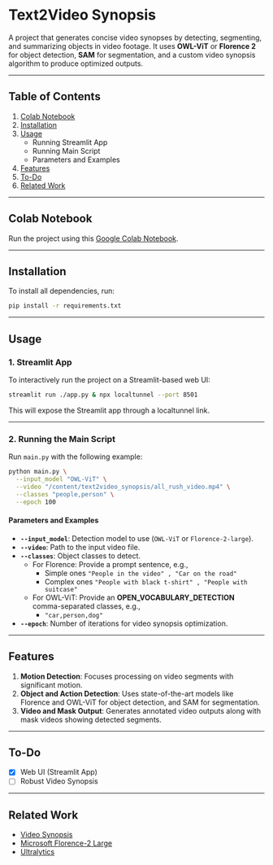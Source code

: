 # **Text2Video Synopsis**  

A project that generates concise video synopses by detecting, segmenting, and summarizing objects in video footage. It uses **OWL-ViT** or **Florence 2** for object detection, **SAM** for segmentation, and a custom video synopsis algorithm to produce optimized outputs.

---

## **Table of Contents**  
1. [Colab Notebook](#colab-notebook)  
2. [Installation](#installation)  
3. [Usage](#usage)  
   - Running Streamlit App  
   - Running Main Script  
   - Parameters and Examples  
4. [Features](#features)  
5. [To-Do](#to-do)  
6. [Related Work](#related-work)  

---

## **Colab Notebook**  
Run the project using this [Google Colab Notebook](https://colab.research.google.com/drive/1taxvdTp_r2x1qt7i0lWt8BnM8AyfLY4c?usp=sharing).

---

## **Installation**  
To install all dependencies, run:  
```bash
pip install -r requirements.txt
```

---

## **Usage**

### **1. Streamlit App**  
To interactively run the project on a Streamlit-based web UI:  
```bash
streamlit run ./app.py & npx localtunnel --port 8501
```  
This will expose the Streamlit app through a localtunnel link.  

---

### **2. Running the Main Script**  
Run `main.py` with the following example:  
```bash
python main.py \
  --input_model "OWL-ViT" \
  --video "/content/text2video_synopsis/all_rush_video.mp4" \
  --classes "people,person" \
  --epoch 100
```

#### **Parameters and Examples**  
- **`--input_model`**: Detection model to use (`OWL-ViT` or `Florence-2-large`).  
- **`--video`**: Path to the input video file.  
- **`--classes`**: Object classes to detect.  
   - For Florence: Provide a prompt sentence, e.g.,  
     - Simple ones `"People in the video" , "Car on the road"`  
     - Complex ones `"People with black t-shirt" , "People with suitcase"`  
   - For OWL-ViT: Provide an **OPEN_VOCABULARY_DETECTION** comma-separated classes, e.g.,  
     - `"car,person,dog"`  
- **`--epoch`**: Number of iterations for video synopsis optimization.

---

## **Features**  
1. **Motion Detection**: Focuses processing on video segments with significant motion.  
2. **Object and Action Detection**: Uses state-of-the-art models like Florence and OWL-ViT for object detection, and SAM for segmentation.  
3. **Video and Mask Output**: Generates annotated video outputs along with mask videos showing detected segments.

---

## **To-Do**  
- [x] Web UI (Streamlit App)  
- [ ] Robust Video Synopsis  

---

## **Related Work**  
- [Video Synopsis](https://github.com/mithunparab/video_synopsis)  
- [Microsoft Florence-2 Large](https://huggingface.co/microsoft/Florence-2-large)  
- [Ultralytics](https://github.com/ultralytics)  
